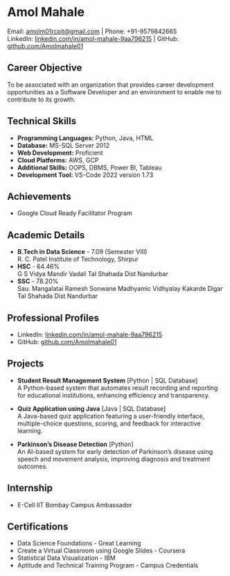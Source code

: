 # Amol Mahale

Email: [amolm01rcpit@gmail.com](mailto:amolm01rcpit@gmail.com) | Phone: +91-9579842665  
LinkedIn: [linkedin.com/in/amol-mahale-9aa796215](https://www.linkedin.com/in/amol-mahale-9aa796215) | GitHub: [github.com/Amolmahale01](https://github.com/Amolmahale01)

## Career Objective
To be associated with an organization that provides career development opportunities as a Software Developer and an environment to enable me to contribute to its growth.

## Technical Skills
- **Programming Languages:** Python, Java, HTML
- **Database:** MS-SQL Server 2012
- **Web Development:** Proficient
- **Cloud Platforms:** AWS, GCP
- **Additional Skills:** OOPS, DBMS, Power BI, Tableau
- **Development Tool:** VS-Code 2022 version 1.73

## Achievements
- Google Cloud Ready Facilitator Program

## Academic Details
- **B.Tech in Data Science** - 7.09 (Semester VIII)  
  R. C. Patel Institute of Technology, Shirpur
- **HSC** - 64.46%  
  G S Vidya Mandir Vadali Tal Shahada Dist Nandurbar
- **SSC** - 78.20%  
  Sau. Mangalatai Ramesh Sonwane Madhyamic Vidhyalay Kakarde Digar Tal Shahada Dist Nandurbar

## Professional Profiles
- LinkedIn: [linkedin.com/in/amol-mahale-9aa796215](https://www.linkedin.com/in/amol-mahale-9aa796215)
- GitHub: [github.com/Amolmahale01](https://github.com/Amolmahale01)

## Projects
- **Student Result Management System** [Python | SQL Database]  
  A Python-based system that automates result recording and reporting for educational institutions, enhancing efficiency and transparency.
  
- **Quiz Application using Java** [Java | SQL Database]  
  A Java-based quiz application featuring a user-friendly interface, multiple-choice questions, scoring, and feedback for interactive learning.
  
- **Parkinson’s Disease Detection** [Python]  
  An AI-based system for early detection of Parkinson’s disease using speech and movement analysis, improving diagnosis and treatment outcomes.

## Internship
- E-Cell IIT Bombay Campus Ambassador

## Certifications
- Data Science Foundations - Great Learning
- Create a Virtual Classroom using Google Slides - Coursera
- Statistical Data Visualization - IBM
- Aptitude and Technical Training Program - Campus Credentials
